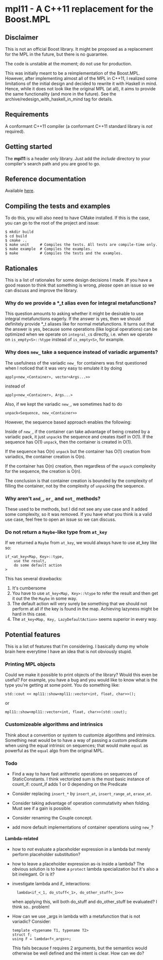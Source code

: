 # mpl11 - A C++11 replacement for the Boost.MPL

## Disclaimer
This is not an official Boost library. It might be proposed as a replacement
for the MPL in the future, but there is no guarantee.

The code is unstable at the moment; do not use for production.

This was initially meant to be a reimplementation of the Boost.MPL. However,
after implementing almost all of the MPL in C++11, I realized some limitations
of the initial design and decided to rewrite it with Haskell in mind. Hence,
while it does not look like the original MPL (at all), it aims to provide the
same functionality (and more in the future). See the
archive/redesign_with_haskell_in_mind tag for details.


## Requirements
A conformant C++11 compiler (a conformant C++11 standard library
is _not_ required).


## Getting started
The __mpl11__ is a header only library. Just add the _include_ directory to
your compiler's search path and you are good to go.


## Reference documentation
Available [here](http://ldionne.github.io/mpl11).


## Compiling the tests and examples
To do this, you will also need to have CMake installed. If this is the case,
you can go to the root of the project and issue:

    $ mkdir build
    $ cd build
    $ cmake ..
    $ make unit     # Compiles the tests. All tests are compile-time only.
    $ make example  # Compiles the examples.
    $ make          # Compiles the tests and the examples.


## Rationales
This is a list of rationales for some design decisions I made. If you have a
good reason to think that something is wrong, _please_ open an issue so we can
discuss and improve the library.

### Why do we provide a *_t alias even for integral metafunctions?
This question amounts to asking whether it might be desirable to use
integral metafunctions eagerly. If the answer is yes, then we should
definitely provide *_t aliases like for normal metafunctions. It turns
out that the answer is yes, because some operations (like logical operations)
can be optimized when we operate on `integral_c`s directly, i.e. when we
operate on `is_empty<S>::%type` instead of `is_empty<S>`, for example.


### Why does `new_` take a sequence instead of variadic arguments?
The usefulness of the variadic `new_` for containers was first questioned
when I noticed that it was very easy to emulate it by doing

    apply<new_<Container>, vector<Args...>>

instead of

    apply<new_<Container>, Args...>

Also, if we kept the variadic `new_`, we sometimes had to do

    unpack<Sequence, new_<Container>>

However, the sequence based approach enables the following:

Inside of `new_`, if the container can take advantage of being created by a
variadic pack, it just `unpack`s the sequence and creates itself in O(1). If
the sequence has O(1) `unpack`, then the container is created in O(1).

If the sequence has O(n) `unpack` but the container has O(1) creation from
variadics, the container creation is O(n).

If the container has O(n) creation, then regardless of the `unpack` complexity
for the sequence, the creation is O(n).

The conclusion is that container creation is bounded by the complexity of
filling the container, not by the complexity of `unpack`ing the sequence.


### Why aren't `and_`, `or_` and `not_` methods?
These used to be methods, but I did not see any use case and it added some
complexity, so it was removed. If you have what you think is a valid use case,
feel free to open an issue so we can discuss.


### Do not return a `Maybe`-like type from `at_key`
If we returned a `Maybe` from `at_key`, we would always have to use at_key
like so:

    if_<at_key<Map, Key>::type,
        use the result,
        do some default action
    >

This has several drawbacks:

1. It's cumbersome
2. You have to use `at_key<Map, Key>::%type` to refer the result and then get
   it out the the `Maybe` in some way.
3. The default action will very surely be something that we should not perform
   at all if the key is found in the map. Achieving lazyness might be hard in
   this case.
4. The `at_key<Map, Key, LazyDefaultAction>` seems superior in every way.


## Potential features
This is a list of features that I'm considering. I basically dump my whole
brain here everytime I have an idea that is not obviously stupid.

### Printing MPL objects
Could we make it possible to print objects of the library? Would this even
be useful? For example, you have a bug and you would like to know what is
the type you're getting at some point. You do something like:

    std::cout << mpl11::show<mpl11::vector<int, float, char>>();

or

    mpl11::show<mpl11::vector<int, float, char>>(std::cout);


### Customizeable algorithms and intrinsics
Think about a convention or system to customize algorithms and intrinsics.
Something neat would be to have a way of passing a custom predicate when
using the equal intrinsic on sequences; that would make `equal` as powerful
as the `equal` algo from the original MPL.



### Todo
- Find a way to have fast arithmetic operations on sequences of
  StaticConstants. I think vectorized sum is the most basic instance
  of count_if: count_if adds 1 or 0 depending on the Predicate

- Consider replacing `insert_*` by `insert_at`, `insert_range_at`, `erase_at`.

- Consider taking advantage of operation commutativity when folding. Must see
  if a gain is possible.

- Consider renaming the Couple concept.

- add more default implementations of container operations using `new_`?


#### Lambda-related
- how to _not_ evaluate a placeholder expression in a lambda but merely
  perform placeholder substitution?

- how to leave a placeholder expression as-is inside a lambda?
  The obvious solution is to have a `protect` lambda specialization
  but it's also a bit inelegant. Or is it?

- investigate lambda and if_ interactions:

        lambda<if_<_1, do_stuff<_1>, do_other_stuff<_1>>>

  when applying this, will both do_stuff and do_other_stuff be evaluated?
  I think so.. problem!

- How can we use _args in lambda with a metafunction that is not variadic?
  Consider:

      template <typename T1, typename T2>
      struct f;
      using F = lambda<f<_args>>;

  This fails because f requires 2 arguments, but the semantics would
  otherwise be well defined and the intent is clear. How can we do?
